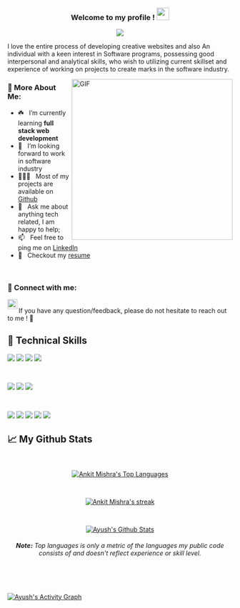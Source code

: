 

<h3 align="center">
  Welcome to my profile !
  <img src="https://media.giphy.com/media/hvRJCLFzcasrR4ia7z/giphy.gif" width="28">
</h3>

<!-- Typing SVG by DenverCoder1 - https://github.com/DenverCoder1/readme-typing-svg -->
<p align="center">
  <a href="https://github.com/DenverCoder1/readme-typing-svg">
    <img src="https://readme-typing-svg.demolab.com/?lines=hi! My self Ayush 👦🏽; I am a Full-stack%20web%20developer 👨🏻‍💻;Traveller 🌏;Curious%20to%20learn%20new%20things !&font=Fira%20Code&center=true&width=440&height=45&color=#37bcf7&vCenter=true&size=22&pause=1000"></a>
</p>

I love the entire process of developing creative websites and also An individual with a keen interest in Software programs, possessing good interpersonal and analytical skills, who wish to utilizing current skillset and experience of working on projects to create marks in the software industry.


<img align="right" alt="GIF" src="https://raw.githubusercontent.com/rahul-jha98/rahul-jha98/main/techstack.gif" width="360px"/>
  
### 🧐 More About Me:

- ☘️ &nbsp; I’m currently learning **full stack web development**
- 🤝 &nbsp; I’m looking forward to work in software industry 
- 👨🏻‍💻 &nbsp; Most of my projects are available on [Github](https://github.com/a11yus?tab=repositories)
- 💬 &nbsp; Ask me about anything tech related, I am happy to help;
- 📫 &nbsp; Feel free to ping me on [LinkedIn](https://www.linkedin.com/in/ayush-kumar-671a68241/)
- 📝 &nbsp; Checkout my [resume](https://drive.google.com/file/d/1w9UX_A7D56sofd6ruw458C2VgU7Mgq43/view?usp=sharing)

<br>

### 🤝 Connect with me:

<a href="https://www.linkedin.com/in/ayush-kumar-671a68241/">
  <img align="left" alt="ayush's LinkedIN" width="22px" src="https://raw.githubusercontent.com/peterthehan/peterthehan/master/assets/linkedin.svg" />
</a>

</br>If you have any question/feedback, please do not hesitate to reach out to me ! 💬 
</br>

## 💼 Technical Skills

![](https://img.shields.io/badge/Code-React-informational?style=flat&logo=react&color=61DAFB)
![](https://img.shields.io/badge/Code-Redux-informational?style=flat&logo=Redux&color=764ABC)
![](https://img.shields.io/badge/Code-JavaScript-informational?style=flat&logo=JavaScript&color=F7DF1E)
![](https://img.shields.io/badge/Code-HTML5-informational?style=flat&logo=HTML5&color=E34F26)


</br>

![](https://img.shields.io/badge/Style-Bootstrap-informational?style=flat&logo=Bootstrap&color=7952B3)
![](https://img.shields.io/badge/Style-CSS3-informational?style=flat&logo=CSS3&color=1572B6)
![](https://img.shields.io/badge/Style-styled--components-informational?style=flat&logo=styled-components&color=DB7093)


</br>

![](https://img.shields.io/badge/Tools-NPM-informational?style=flat&logo=NPM&color=CB3837)
![](https://img.shields.io/badge/Tools-Heroku-informational?style=flat&logo=Heroku&color=430098)
![](https://img.shields.io/badge/Tools-Netlify-informational?style=flat&logo=netlify&color=00C7B7)
![](https://img.shields.io/badge/Tools-Git-informational?style=flat&logo=Git&color=F05032)
![](https://img.shields.io/badge/Tools-GitHub-informational?style=flat&logo=GitHub&color=181717)

## 📈 My Github Stats
   <br/>   
    <p align="center">      
  <a href="https://github.com/a11yus/github-readme-stats"><img alt="Ankit Mishra's Top Languages" src="https://github-readme-stats.vercel.app/api/top-langs/?username=a11yus&langs_count=8&count_private=true&layout=compact&theme=react&hide_border=true&bg_color=0D1117" /></a>
      </p>      
     <br/>
   <p align="center">
    <a href="https://github.com/a11yus/github-readme-streak-stats">
        <img title="🔥 Get streak stats for your profile at git.io/streak-stats" alt="Ankit Mishra's streak" src="https://github-readme-streak-stats.herokuapp.com/?user=a11yus&theme=black-ice&hide_border=true&stroke=0000&background=060A0CD0"/>
    </a>
</p>                                                                                                                                              

  <br/>
     <p align="center">                                                                                                 
    <a href="https://github.com/a11yus/github-readme-stats"><img alt="Ayush's Github Stats" src="https://github-readme-stats.vercel.app/api?username=a11yus&show_icons=true&count_private=true&theme=react&hide_border=true&bg_color=0D1117" /></a>
    </p>                                                                 
 <h6 align="center"> <b>Note:</b> Top languages is only a metric of the languages my public code consists of and doesn't reflect experience or skill level.</h6>


<br/>
<br/>

<a href="https://github.com/a11yus/github-readme-activity-graph"><img alt="Ayush's Activity Graph" src="https://activity-graph.herokuapp.com/graph?username=a11yus&bg_color=0D1117&color=5BCDEC&line=5BCDEC&point=FFFFFF&hide_border=true" /></a>

<br/>
